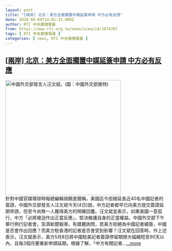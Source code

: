 ```yaml
---
layout: post
title: "[兩岸] 北京：美方全面擱置中媒延簽申請 中方必有反應"
date: 2020-08-04T14:01:33.000Z
author: RTI 中央廣播電臺
from: https://www.rti.org.tw/news/view/id/2074767
tags: [ RTI 中央廣播電臺 ]
categories: [ news, RTI 中央廣播電臺 ]
---
```

<!--1596549693000-->
[[兩岸] 北京：美方全面擱置中媒延簽申請 中方必有反應](https://www.rti.org.tw/news/view/id/2074767)
------

<div>
<img src="https://static.rti.org.tw/assets/thumbnails/2020/07/22/01207c0c8ffb3acaac715680c43a9d4a.jpg" width="360" alt="中國外交部發言人汪文斌。(圖：中國外交部推特)" title="中國外交部發言人汪文斌。(圖：中國外交部推特)"><br>針對中國官媒環球時報總編輯胡錫進聲稱，美國迄今拒絕延長近40名中國記者的簽證，中國外交部發言人汪文斌今天(4日)說，中方記者都早已向美方提交簽證延期申請，但至今尚無一人獲得美方的明確回覆。汪文斌並表示，如果美國一意孤行，中方「必將被迫作出正當反應」，堅決維護自身的正當權益。中國外交部下午舉行例行記者會。澎湃新聞報導，有媒體詢問，若美方拒絕為中國記者續簽，中國是否會作出回應？而美方駐香港的記者是否會受到影響？汪文斌在回答時，作上述表示。汪文斌表示，美方5月8日將中國駐美記者簽證停留期限大幅縮短至90天以內，且每3個月要重新申請延期。根據了解，「中方有關記者...<a target="_blank" href="https://www.rti.org.tw/news/view/id/2074767">...more</a>
</div>
